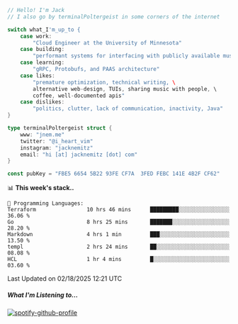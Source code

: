 ```go
// Hello! I'm Jack
// I also go by terminalPoltergeist in some corners of the internet

switch what_I'm_up_to {
    case work:
        "Cloud Engineer at the University of Minnesota"
    case building:
        "performant systems for interfacing with publicly available music datasets"
    case learning:
        "gRPC, Protobufs, and PAAS architecture"
    case likes:
        "premature optimization, technical writing, \
        alternative web-design, TUIs, sharing music with people, \
        coffee, well-documented apis"
    case dislikes:
        "politics, clutter, lack of communication, inactivity, Java"
}

type terminalPoltergeist struct {
    www: "jnem.me"
    twitter: "@i_heart_vim"
    instagram: "jacknemitz"
    email: "hi [at] jacknemitz [dot] com"
}

const pubKey = "FBE5 6654 5B22 93FE CF7A  3FED FEBC 141E 4B2F CF62"
```

<!--START_SECTION:waka-->
📊 **This week's stack..** 

```text
💬 Programming Languages: 
Terraform                10 hrs 46 mins      █████████░░░░░░░░░░░░░░░░   36.06 % 
Go                       8 hrs 25 mins       ███████░░░░░░░░░░░░░░░░░░   28.20 % 
Markdown                 4 hrs 1 min         ███░░░░░░░░░░░░░░░░░░░░░░   13.50 % 
templ                    2 hrs 24 mins       ██░░░░░░░░░░░░░░░░░░░░░░░   08.08 % 
HCL                      1 hr 4 mins         █░░░░░░░░░░░░░░░░░░░░░░░░   03.60 % 
```


 Last Updated on 02/18/2025 12:21 UTC
<!--END_SECTION:waka-->

##### What I'm Listening to...

[![spotify-github-profile](https://jnem.me/listening-item?maxAge=2592000)](https://jnem.me/listening)
